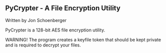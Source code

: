 
## PyCrypter - A File Encryption Utility ##
Written by Jon Schoenberger



PyCrypter is a 128-bit AES file encryption utility.

WARNING! The program creates a keyfile token that should
be kept private and is required to decrypt your files.

